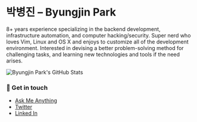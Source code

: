 # 박병진 – Byungjin Park

8+ years experience specializing in the backend development, infrastructure automation, and computer hacking/security. Super nerd who loves Vim, Linux and OS X and enjoys to customize all of the development environment. Interested in devising a better problem-solving method for challenging tasks, and learning new technologies and tools if the need arises.


![Byungjin Park's GitHub Stats](https://github-readme-stats.vercel.app/api?username=posquit0&show_icons=true)

<!--
**posquit0/posquit0** is a ✨ _special_ ✨ repository because its `README.md` (this file) appears on your GitHub profile.

Here are some ideas to get you started:

- 🔭 I’m currently working on ...
- 🌱 I’m currently learning ...
- 👯 I’m looking to collaborate on ...
- 🤔 I’m looking for help with ...
- 💬 Ask me about ...
- 📫 How to reach me: ...
- 😄 Pronouns: ...
- ⚡ Fun fact: ...
-->


### 💬 Get in touch

- [Ask Me Anything](https://github.com/posquit0/ama)
- [Twitter](https://twitter.com/posquit0)
- [Linked In](https://www.linkedin.com/in/posquit0/)
